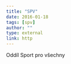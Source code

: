 ```yaml
---
title: "SPV"
date: 2016-01-18
tags: [spv]
author: ""
type: external
link: http
---
```


Oddíl Sport pro všechny
